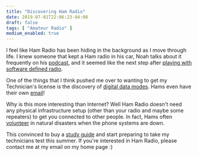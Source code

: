 ```yaml
---
title: "Discovering Ham Radio"
date: 2019-07-01T22:06:23-04:00
draft: false
tags: [ "Amateur Radio" ]
medium_enabled: true
---
```


I feel like Ham Radio has been hiding in the background as I move through life. I knew someone that kept a Ham radio in his car, Noah talks about it frequently on his [podcast](https://asknoahshow.com/), and it seemed like the next step after [playing with](https://github.com/brandon-rozek/radiotuner)  [software defined radio](https://www.amazon.com/RTL-SDR-Blog-RTL2832U-Software-Telescopic/dp/B011HVUEME/ref=sr_1_3). 

One of the things that I think pushed me over to wanting to get my Technician's license is the discovery of [digital data modes](http://www.arrl.org/digital-data-modes). Hams even have their own [email](https://www.winlink.org/)!

Why is this more interesting than Internet? Well Ham Radio doesn't need any physical infrastructure setup (other than your radio and maybe some repeaters) to get you connected to other people. In fact, Hams often [volunteer](http://www.arrl.org/public-service) in natural disasters when the phone systems are down.

This convinced to buy a [study guide](https://www.amazon.com/ARRL-Radio-License-Manual-Spiral/dp/1625950829/ref=sr_1_6) and start preparing to take my technicians test this summer. If you're interested in Ham Radio, please contact me at my email on my home page :) 
